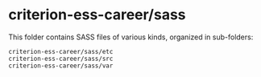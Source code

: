 # criterion-ess-career/sass

This folder contains SASS files of various kinds, organized in sub-folders:

    criterion-ess-career/sass/etc
    criterion-ess-career/sass/src
    criterion-ess-career/sass/var

